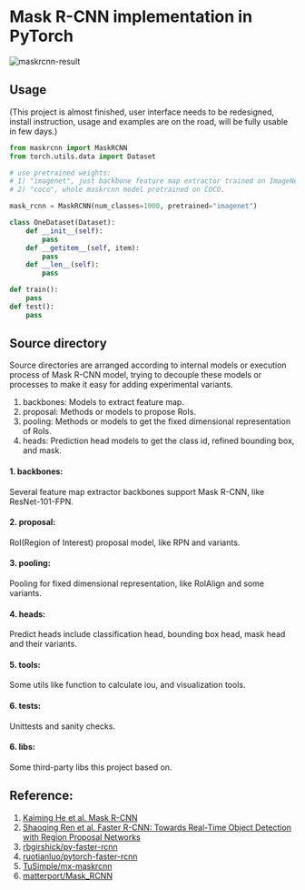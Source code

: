 # Mask R-CNN implementation in PyTorch

![maskrcnn-result](http://chuantu.biz/t6/250/1520606201x-1404795469.png)

## Usage
(This project is almost finished, user interface needs to be redesigned, install instruction, 
usage and examples are on the road, will be fully usable in few days.)

```python
from maskrcnn import MaskRCNN
from torch.utils.data import Dataset

# use pretrained weights: 
# 1) "imagenet", just backbone feature map extractor trained on ImageNet.
# 2) "coco", whole maskrcnn model pretrained on COCO.

mask_rcnn = MaskRCNN(num_classes=1000, pretrained="imagenet") 

class OneDataset(Dataset):
    def __init__(self):
        pass
    def __getitem__(self, item):
        pass
    def __len__(self):
        pass

def train():
    pass
def test():
    pass
```

## Source directory

Source directories are arranged according to internal models or execution process of Mask R-CNN 
model, trying to decouple these models or processes to make it easy for adding experimental 
variants.

1. backbones: Models to extract feature map.
2. proposal: Methods or models to propose RoIs.
3. pooling: Methods or models to get the fixed dimensional representation of RoIs.
4. heads: Prediction head models to get the class id, refined bounding box, and mask.


#### 1. backbones: 

Several feature map extractor backbones support Mask R-CNN, like ResNet-101-FPN.

#### 2. proposal:

RoI(Region of Interest) proposal model, like RPN and variants.

#### 3. pooling:

Pooling for fixed dimensional representation, like RoIAlign and some variants.

#### 4. heads:
Predict heads include classification head, bounding box head, mask head and their variants.

#### 5. tools:
Some utils like function to calculate iou, and visualization tools.

#### 6. tests:
Unittests and sanity checks.

#### 6. libs:

Some third-party libs this project based on.


## Reference:

1. [Kaiming He et al. Mask R-CNN](https://arxiv.org/abs/1703.06870)
2. [Shaoqing Ren et al. Faster R-CNN: Towards Real-Time Object Detection with Region Proposal Networks](https://arxiv.org/abs/1506.01497)
3. [rbgirshick/py-faster-rcnn](https://github.com/rbgirshick/py-faster-rcnn)
4. [ruotianluo/pytorch-faster-rcnn](ruotianluo/pytorch-faster-rcnn)
5. [TuSimple/mx-maskrcnn](https://github.com/TuSimple/mx-maskrcnn)
6. [matterport/Mask_RCNN](https://github.com/matterport/Mask_RCNN)
